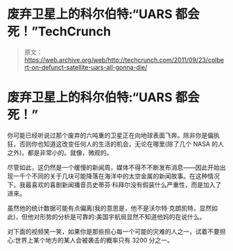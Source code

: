 # 废弃卫星上的科尔伯特:“UARS 都会死！”TechCrunch

> 原文：<https://web.archive.org/web/http://techcrunch.com/2011/09/23/colbert-on-defunct-satellite-uars-all-gonna-die/>

# 废弃卫星上的科尔伯特:“UARS 都会死！”

你可能已经听说过那个废弃的六吨重的卫星正在向地球表面飞奔。除非你是偏执狂，否则你也知道这改变任何人的生活的机会，无论在哪里(除了几个 NASA 的人之外)，都是非常小的。就像，微观的。

尽管如此，这仍然是一个缓慢的新闻周，媒体不得不不断发布消息——因此开始出现一千个不同的关于几块可能降落在海洋中的太空金属的新闻故事。在这种情况下，我最喜欢的喜剧新闻播音员史蒂芬·科拜尔没有假装什么严重性，而是加入了进来。

虽然他的统计数据可能有点偏离(我的意思是，他不是沃尔特·克朗凯特，显然如此)，但他对形势的分析是可靠的:美国宇航局显然不知道他妈的在说什么。

对下面的视频笑一笑，如果你是那些担心每一个可能的灾难的人之一，试着不要担心:世界上某个地方的某人会被袭击的概率只有 3200 分之一。